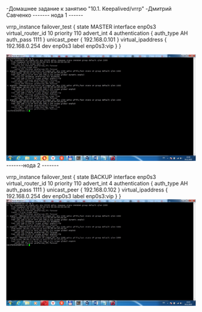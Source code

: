 -Домашнее задание к занятию "10.1. Keepalived/vrrp" -Дмитрий Савченко
------- нода 1 ------

vrrp_instance failover_test {
state MASTER
interface enp0s3
virtual_router_id 10
priority 110
advert_int 4
authentication {
auth_type AH
auth_pass 1111
}
unicast_peer {
192.168.0.101
}
	virtual_ipaddress {
	192.168.0.254 dev enp0s3 label enp0s3:vip 
}
}

![нода 1](https://github.com/teplodizain/10.1.-Keepalived-vrrp/blob/main/нода%201.jpg)
-------нода 2 -------

vrrp_instance failover_test {
state BACKUP
interface enp0s3
virtual_router_id 10
priority 110
advert_int 4
authentication {
auth_type AH
auth_pass 1111
}
unicast_peer {
192.168.0.102
}
	virtual_ipaddress {
	192.168.0.254 dev enp0s3 label enp0s3:vip 
}
}
![нода 2](https://github.com/teplodizain/10.1.-Keepalived-vrrp/blob/main/noda2.png)
